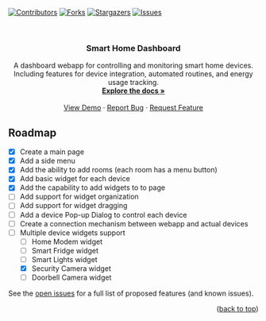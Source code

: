 <a name="readme-top"></a>

[![Contributors][contributors-shield]][contributors-url]
[![Forks][forks-shield]][forks-url]
[![Stargazers][stars-shield]][stars-url]
[![Issues][issues-shield]][issues-url]


<br />
<div align="center">
  <a href="https://github.com/WardZid/SmartHomeDashboard">
  </a>
  <h3 align="center">Smart Home Dashboard</h3>
  <p align="center">
    A dashboard webapp for controlling and monitoring smart home devices. Including features for device integration, automated routines, and energy usage tracking.
    <br />
    <a href="https://github.com/WardZid/SmartHomeDashboard"><strong>Explore the docs »</strong></a>
    <br />
    <br />
    <a href="https://github.com/WardZid/SmartHomeDashboard">View Demo</a>
    ·
    <a href="https://github.com/WardZid/SmartHomeDashboard/issues">Report Bug</a>
    ·
    <a href="https://github.com/WardZid/SmartHomeDashboard/issues">Request Feature</a>
  </p>
</div>

<!--
### Built With


* [![React][React.js]][React-url]
* [![Bootstrap][Bootstrap.com]][Bootstrap-url]

<p align="right">(<a href="#readme-top">back to top</a>)</p>
--->

<!-- ROADMAP -->
## Roadmap

- [x] Create a main page
- [x] Add a side menu
- [x] Add the ability to add rooms (each room has a menu button)
- [x] Add basic widget for each device
- [x] Add the capability to add widgets to to page 
- [ ] Add support for widget organization
- [ ] Add support for widget dragging
- [ ] Add a device Pop-up Dialog to control each device
- [ ] Create a connection mechanism between webapp and actual devices
- [ ] Multiple device widgets support
    - [ ] Home Modem widget
    - [ ] Smart Fridge widget
    - [ ] Smart Lights widget
    - [x] Security Camera widget
    - [ ] Doorbell Camera widget

See the [open issues](https://github.com/WardZid/SmartHomeDashboard/issues) for a full list of proposed features (and known issues).

<p align="right">(<a href="#readme-top">back to top</a>)</p>




<!-- MARKDOWN LINKS & IMAGES -->
<!-- https://www.markdownguide.org/basic-syntax/#reference-style-links -->
[contributors-shield]: https://img.shields.io/github/contributors/WardZid/SmartHomeDashboard.svg?style=for-the-badge
[contributors-url]: https://github.com/WardZid/SmartHomeDashboard/graphs/contributors
[forks-shield]: https://img.shields.io/github/forks/WardZid/SmartHomeDashboard.svg?style=for-the-badge
[forks-url]: https://github.com/WardZid/SmartHomeDashboard/network/members
[stars-shield]: https://img.shields.io/github/stars/WardZid/SmartHomeDashboard.svg?style=for-the-badge
[stars-url]: https://github.com/WardZid/SmartHomeDashboard/stargazers
[issues-shield]: https://img.shields.io/github/issues/WardZid/SmartHomeDashboard.svg?style=for-the-badge
[issues-url]: https://github.com/WardZid/SmartHomeDashboard/issues
[React.js]: https://img.shields.io/badge/React-20232A?style=for-the-badge&logo=react&logoColor=61DAFB
[React-url]: https://reactjs.org/
[Bootstrap.com]: https://img.shields.io/badge/Bootstrap-563D7C?style=for-the-badge&logo=bootstrap&logoColor=white
[Bootstrap-url]: https://getbootstrap.com

